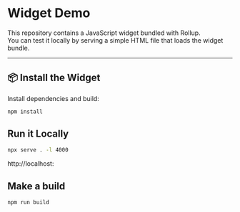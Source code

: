 # Widget Demo

This repository contains a JavaScript widget bundled with Rollup.  
You can test it locally by serving a simple HTML file that loads the widget bundle.

---

## 📦 Install the Widget

Install dependencies and build:

```bash
npm install
```

## Run it Locally

```bash
npx serve . -l 4000
```
http://localhost:


## Make a build

```bash
npm run build
```